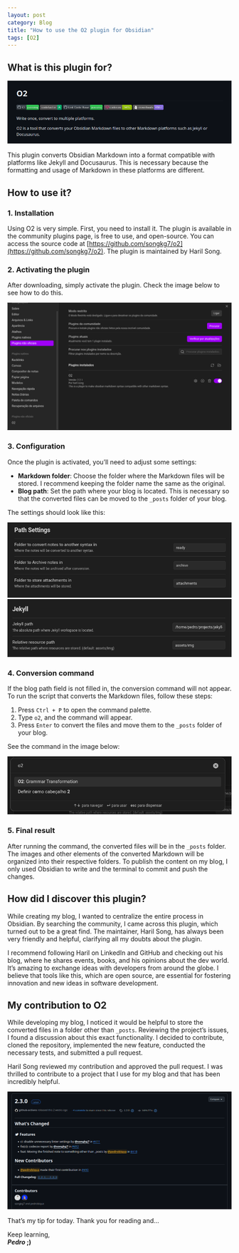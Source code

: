 ```yaml
---
layout: post
category: Blog
title: "How to use the O2 plugin for Obsidian"
tags: [O2]
---
```


## What is this plugin for?

![image](/assets/img/2025-01-02-How-to-use-the-O2-plugin-for-Obsidian/Pasted-image-20250102180559.png)

This plugin converts Obsidian Markdown into a format compatible with platforms like Jekyll and Docusaurus. This is necessary because the formatting and usage of Markdown in these platforms are different.

## How to use it?

### 1. Installation

Using O2 is very simple. First, you need to install it. The plugin is available in the community plugins page, is free to use, and open-source. You can access the source code at [https://github.com/songkg7/o2](https://github.com/songkg7/o2). The plugin is maintained by Haril Song.

### 2. Activating the plugin

After downloading, simply activate the plugin. Check the image below to see how to do this.

![image](/assets/img/2025-01-02-How-to-use-the-O2-plugin-for-Obsidian/Pasted-image-20250102181248.png)

### 3. Configuration

Once the plugin is activated, you’ll need to adjust some settings:

- **Markdown folder**: Choose the folder where the Markdown files will be stored. I recommend keeping the folder name the same as the original.
- **Blog path**: Set the path where your blog is located. This is necessary so that the converted files can be moved to the `_posts` folder of your blog.

The settings should look like this:

![image](/assets/img/2025-01-02-How-to-use-the-O2-plugin-for-Obsidian/Pasted-image-20250102182647.png)
![image](/assets/img/2025-01-02-How-to-use-the-O2-plugin-for-Obsidian/Pasted-image-20250102182725.png)

### 4. Conversion command

If the blog path field is not filled in, the conversion command will not appear. To run the script that converts the Markdown files, follow these steps:

1. Press `Ctrl + P` to open the command palette.
2. Type `o2`, and the command will appear.
3. Press `Enter` to convert the files and move them to the `_posts` folder of your blog.

See the command in the image below:

![image](/assets/img/2025-01-02-How-to-use-the-O2-plugin-for-Obsidian/Pasted-image-20250102182415.png)

### 5. Final result

After running the command, the converted files will be in the `_posts` folder. The images and other elements of the converted Markdown will be organized into their respective folders. To publish the content on my blog, I only used Obsidian to write and the terminal to commit and push the changes.

## How did I discover this plugin?

While creating my blog, I wanted to centralize the entire process in Obsidian. By searching the community, I came across this plugin, which turned out to be a great find. The maintainer, Haril Song, has always been very friendly and helpful, clarifying all my doubts about the plugin.

I recommend following Haril on LinkedIn and GitHub and checking out his blog, where he shares events, books, and his opinions about the dev world. It’s amazing to exchange ideas with developers from around the globe. I believe that tools like this, which are open source, are essential for fostering innovation and new ideas in software development.

## My contribution to O2

While developing my blog, I noticed it would be helpful to store the converted files in a folder other than `_posts`. Reviewing the project’s issues, I found a discussion about this exact functionality. I decided to contribute, cloned the repository, implemented the new feature, conducted the necessary tests, and submitted a pull request.

Haril Song reviewed my contribution and approved the pull request. I was thrilled to contribute to a project that I use for my blog and that has been incredibly helpful.

![image](/assets/img/2025-01-02-How-to-use-the-O2-plugin-for-Obsidian/Pasted-image-20250102184732.png)

That’s my tip for today. Thank you for reading and...

Keep learning,  
**_Pedro_ ;)**
